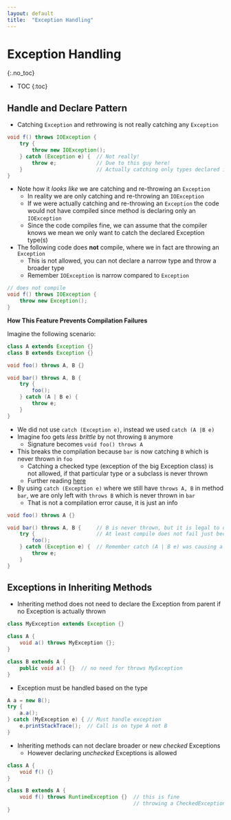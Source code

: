 ```yaml
---
layout: default
title:  "Exception Handling"
---
```


# Exception Handling
{:.no_toc}

* TOC
{:toc}


## Handle and Declare Pattern
- Catching `Exception` and rethrowing is not really catching any `Exception` 
```java
void f() throws IOException {
    try {
        throw new IOException();
    } catch (Exception e) {  // Not really!
        throw e;             // Due to this guy here!
    }                        // Actually catching only types declared in method signature
}
```
- Note how it _looks like_ we are catching and re-throwing an `Exception`
  - In reality we are only catching and re-throwing an `IOException`
  - If we were actually catching and re-throwing an `Exception` the code would not have compiled since method is declaring only an `IOException`
  - Since the code compiles fine, we can assume that the compiler knows we mean we only want to catch the declared Exception type(s)  
- The following code does __not__ compile, where we in fact are throwing an `Exception`
  - This is not allowed, you can not declare a narrow type and throw a broader type
  - Remember `IOException` is narrow compared to `Exception`
```java
// does not compile
void f() throws IOException {
    throw new Exception();
}
```
__How This Feature Prevents Compilation Failures__

Imagine the following scenario:
```java
class A extends Exception {}
class B extends Exception {}

void foo() throws A, B {}

void bar() throws A, B {
    try {
        foo();
    } catch (A | B e) {
        throw e;
    }
}
``` 
- We did not use `catch (Exception e)`, instead we used `catch (A |B e)`
- Imagine foo gets _less brittle_ by not throwing `B` anymore
  - Signature becomes `void foo() throws A`
- This breaks the compilation because `bar` is now catching `B` which is never thrown in `foo`
  - Catching a checked type (exception of the big Exception class) is not allowed, if that particular type or a subclass is never thrown
  - Further reading [here]()
- By using `catch (Exception e)` where we still have `throws A, B` in method `bar`, we are only left with `throws B` which is never thrown in `bar`
  - That is not a compilation error cause, it is just an info
```java
void foo() throws A {}

void bar() throws A, B {     // B is never thrown, but it is legal to declare
    try {                    // At least compile does not fail just because foo removed throws B
        foo();
    } catch (Exception e) {  // Remember catch (A | B e) was causing a compilation error
        throw e;
    }
}
```

## Exceptions in Inheriting Methods
- Inheriting method does not need to declare the Exception from parent if no Exception is actually thrown
```java
class MyException extends Exception {}

class A {
    void a() throws MyException {};
}

class B extends A {
    public void a() {}  // no need for throws MyException
}
```

- Exception must be handled based on the type
```java
A a = new B();
try {
    a.a();
} catch (MyException e) { // Must handle exception
    e.printStackTrace();  // Call is on type A not B
}
```

- Inheriting methods can not declare broader or new _checked_ Exceptions
  - However declaring _unchecked_ Exceptions is allowed
```java
class A {
    void f() {}
}

class B extends A {
    void f() throws RuntimeException {}  // this is fine
                                         // throwing a CheckedException would not compile 
}
```  

